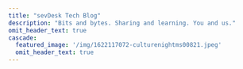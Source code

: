 ```yaml
---
title: "sevDesk Tech Blog"
description: "Bits and bytes. Sharing and learning. You and us."
omit_header_text: true
cascade:
  featured_image: '/img/1622117072-culturenightms00821.jpeg'
  omit_header_text: true
---
```

